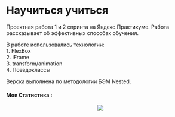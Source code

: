# Научиться учиться #



Проектная работа 1 и 2 спринта на Яндекс.Практикуме. Работа рассказывает об эффективных способах обучения.

В работе использовались технологии:  
      1. FlexBox  
      2. iFrame  
      3. transform/animation  
      4. Псевдоклассы  

Верска выполнена по методологии БЭМ Nested.
   
   
#### Моя Статистика :
<div id="header" align="center">
<img src="https://github-readme-stats.vercel.app/api/top-langs/?username=Vyacheslav321&layout=compact&theme=vision-friendly)](https://github.com/anuraghazra/github-readme-stats)"/>
</div>
